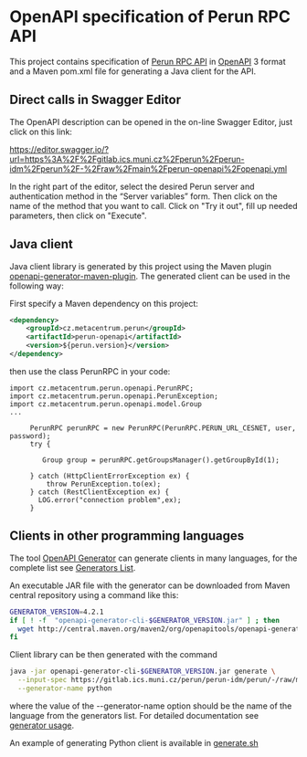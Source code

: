 # OpenAPI specification of Perun RPC API

This project contains specification
of [Perun RPC API](https://perun-aai.org/documentation/technical-documentation/rpc-api/index.html)
in [OpenAPI](https://swagger.io/docs/specification/about/) 3
format and a Maven pom.xml file for generating a Java client for the API.

## Direct calls in Swagger Editor

The OpenAPI description can be opened in the on-line Swagger Editor, just click on this link:

https://editor.swagger.io/?url=https%3A%2F%2Fgitlab.ics.muni.cz%2Fperun%2Fperun-idm%2Fperun%2F-%2Fraw%2Fmain%2Fperun-openapi%2Fopenapi.yml

In the right part of the editor, select the desired Perun server and authentication method in the “Server variables”
form.
Then click on the name of the method that you want to call. Click on "Try it out", fill up needed parameters,
then click on "Execute".

## Java client

Java client library is generated by this project using the Maven
plugin [openapi-generator-maven-plugin](https://github.com/OpenAPITools/openapi-generator/tree/master/modules/openapi-generator-maven-plugin).
The generated client can be used in the following way:

First specify a Maven dependency on this project:

```xml
<dependency>
	<groupId>cz.metacentrum.perun</groupId>
	<artifactId>perun-openapi</artifactId>
	<version>${perun.version}</version>
</dependency>
```

then use the class PerunRPC in your code:

```
import cz.metacentrum.perun.openapi.PerunRPC;
import cz.metacentrum.perun.openapi.PerunException;
import cz.metacentrum.perun.openapi.model.Group
...

     PerunRPC perunRPC = new PerunRPC(PerunRPC.PERUN_URL_CESNET, user, password);
     try {

        Group group = perunRPC.getGroupsManager().getGroupById(1);

     } catch (HttpClientErrorException ex) {
         throw PerunException.to(ex);
     } catch (RestClientException ex) {
       LOG.error("connection problem",ex);
     }
```

## Clients in other programming languages

The tool [OpenAPI Generator](https://github.com/OpenAPITools/openapi-generator) can generate clients
in many languages, for the complete list see [Generators List](https://openapi-generator.tech/docs/generators).

An executable JAR file with the generator can be downloaded from Maven central repository using a command like this:

```bash
GENERATOR_VERSION=4.2.1
if [ ! -f  "openapi-generator-cli-$GENERATOR_VERSION.jar" ] ; then
  wget http://central.maven.org/maven2/org/openapitools/openapi-generator-cli/$GENERATOR_VERSION/openapi-generator-cli-$GENERATOR_VERSION.jar
fi
```

Client library can be then generated with the command

```bash
java -jar openapi-generator-cli-$GENERATOR_VERSION.jar generate \
  --input-spec https://gitlab.ics.muni.cz/perun/perun-idm/perun/-/raw/main/perun-openapi/openapi.yml \
  --generator-name python 
 ```

where the value of the --generator-name option should be the name of the language from the generators list.
For detailed documentation see [generator usage](https://openapi-generator.tech/docs/usage#generate).

An example of generating Python client is available in [generate.sh](../perun-cli-python/generate.sh)  